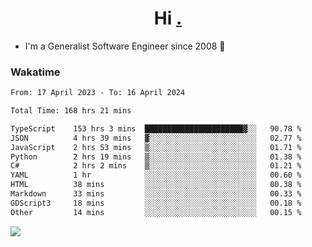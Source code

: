 <h1 align="center">Hi <a href="https://www.hackerrank.com/erasmosaraujo">.</a></h1>
 
- I'm a Generalist Software Engineer  since 2008 🚀
<!--  
<p align="left">
  <a href="https://github.com/erasmosoares/github-readme-stats">
    <img
      align="center"
      src="https://github-readme-stats.vercel.app/api/top-langs/?username=erasmosoares&theme=radical&layout=compact"
    />
  </a>
  <a href="https://github.com/erasmosoares/github-readme-stats">
    [![Harlok's WakaTime stats](https://github-readme-stats.vercel.app/api/wakatime?username=ffflabs)](https://github.com/anuraghazra/github-readme-stats)
  </a>
</p>

<!--
 ### Repo 
 
<p align="left">
 <a href="https://github.com/erasmosoares/github-readme-stats">
    <img
      align="center"
      height="165"
      src="https://github-readme-stats.vercel.app/api/pin?username=erasmosoares&repo=sample-node&title_color=fff&icon_color=f9f9f9&text_color=9f9f9f&bg_color=151515"
    />
  </a>
  <a href="https://github.com/erasmosoares/github-readme-stats">
    <img
      align="center"
      height="165"
      src="https://github-readme-stats.vercel.app/api/pin?username=erasmosoares&repo=sample-node&title_color=fff&icon_color=f9f9f9&text_color=9f9f9f&bg_color=151515"
    />
  </a>
</p>
-->

 ### Wakatime 

<!--START_SECTION:waka-->

```txt
From: 17 April 2023 - To: 16 April 2024

Total Time: 168 hrs 21 mins

TypeScript    153 hrs 3 mins  ██████████████████████▓░░   90.78 %
JSON          4 hrs 39 mins   ▓░░░░░░░░░░░░░░░░░░░░░░░░   02.77 %
JavaScript    2 hrs 53 mins   ▒░░░░░░░░░░░░░░░░░░░░░░░░   01.71 %
Python        2 hrs 19 mins   ▒░░░░░░░░░░░░░░░░░░░░░░░░   01.38 %
C#            2 hrs 2 mins    ▒░░░░░░░░░░░░░░░░░░░░░░░░   01.21 %
YAML          1 hr            ░░░░░░░░░░░░░░░░░░░░░░░░░   00.60 %
HTML          38 mins         ░░░░░░░░░░░░░░░░░░░░░░░░░   00.38 %
Markdown      33 mins         ░░░░░░░░░░░░░░░░░░░░░░░░░   00.33 %
GDScript3     18 mins         ░░░░░░░░░░░░░░░░░░░░░░░░░   00.18 %
Other         14 mins         ░░░░░░░░░░░░░░░░░░░░░░░░░   00.15 %
```

<!--END_SECTION:waka-->

![](https://komarev.com/ghpvc/?username=erasmosoares&color=brightgreen)
